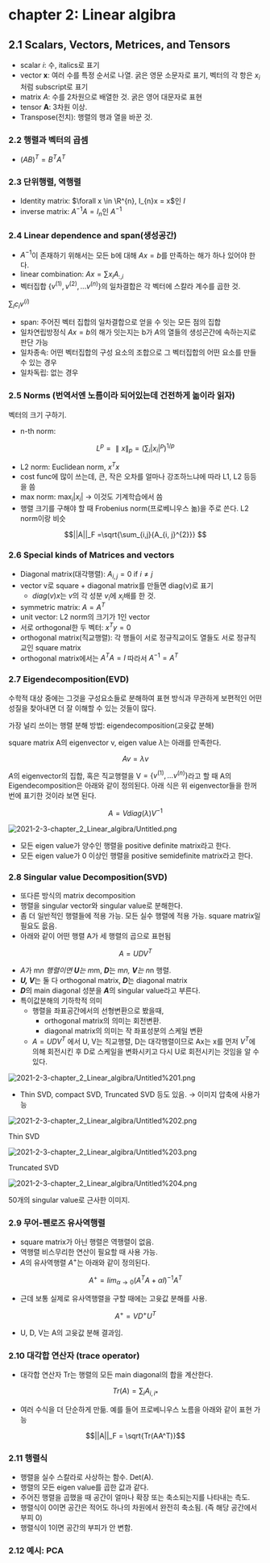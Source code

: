 # chapter 2: Linear algibra

## 2.1 Scalars, Vectors, Metrices, and Tensors

- scalar  $i$: 수, italics로 표기
- vector $\pmb{x}$: 여러 수를 특정 순서로 나열. 굵은 영문 소문자로 표기, 벡터의 각 항은 $x_i$처럼  subscript로 표기
- matrix $A$: 수를 2차원으로 배열한 것. 굵은 영어 대문자로 표현
- tensor **A**: 3차원 이상.
- Transpose(전치): 행렬의 행과 열을 바꾼 것.

### 2.2 행렬과 벡터의 곱셈

- $(AB)^T = B^{T}A^{T}$

### 2.3 단위행렬, 역행렬

- Identity matrix: $\forall x \in \R^{n},  I_{n}x = x$인 $I$
- inverse matrix: $A^{-1}A = I_n$인 $A^{-1}$

### 2.4 Linear dependence and span(생성공간)

- $A^{-1}$이 존재하기 위해서는 모든 b에 대해 $Ax=b$를 만족하는 해가 하나 있어야 한다.
- linear combination:  $Ax = \sum{x_iA_{:, i}}$
- 벡터집합 $\{ v^{(1)}, v^{(2)},... v^{(n)}\}$의 일차결합은 각 벡터에 스칼라 계수를 곱한 것.   
                                              

$\sum_i{c_iv^{(i)}}$
- span: 주어진 벡터 집합의 일차결합으로 얻을 수 잇는 모든 점의 집합
- 일차연립방정식 $Ax=b$의 해가 잇는지는 b가 $A$의 열들의 생성곤간에 속하는지로 판단 가능
- 일차종속: 어떤 벡터집합의 구성 요소의 조합으로 그 벡터집합의 어떤 요소를 만들 수 있는 경우
- 일차독립: 없는 경우

### 2.5 Norms (번역서엔 노름이라 되어있는데 건전하게 놂이라 읽자)

벡터의 크기 구하기. 

- n-th norm:

$$L^p = \parallel{x}\parallel_{p} =   (\sum_{i}|x_i|^p)^{1/p} 
$$

- L2 norm: Euclidean norm, $x^Tx$
- cost func에 많이 쓰는데, 큰, 작은 오차를 얼마나 강조하느냐에 따라 L1, L2 등등을 씀
- max norm: $\max_i|x_i|$ → 이것도 기계학습에서 씀
- 행렬 크기를 구해야 할 때 Frobenius norm(프로베니우스 놂)을 주로 쓴다. L2 norm이랑 비슷

$$||A||_F =\sqrt{\sum_{i,j}{A_{i, j}^{2}}} $$

### 2.6 Special kinds of Matrices and vectors

- Diagonal matrix(대각행렬): $A_{i, j} = 0 \text{ if } i\neq j$
- vector v로 square + diagonal matrix를 만들면 diag(v)로 표기
    - $diag(v)x$는 $v$의 각 성분 $v_i$에 $x_i$배를 한 것.
- symmetric matrix: $A = A^T$
- unit vector: L2 norm의 크기가 1인 vector
- 서로 orthogonal한 두 벡터: $x^Ty=0$
- orthogonal matrix(직교행렬):  각 행들이 서로 정규직교이도 열들도 서로 정규직교인 square matrix
- orthogonal matrix에서는 $A^TA = I$ 따라서 $A^{-1} = A^T$

### 2.7 Eigendecomposition(EVD)

수학적 대상 중에는 그것을 구성요소들로 분해하여 표현 방식과 무관하게 보편적인 어떤 성질을 찾아내면 더 잘 이해할 수 있는 것들이 많다. 

가장 널리 쓰이는 행렬 분해 방법: eigendecomposition(고윳값 분해)

square matrix A의 eigenvector v, eigen value $\lambda$는 아래를 만족한다. 

$$Av = \lambda v$$

$A$의 eigenvector의 집합, 혹은 직교행렬을 V$=\{v^{(1)},...v^{(n)}\}$라고 할 때 A의 Eigendecomposition은 아래와 같이 정의된다. 아래 식은 위 eigenvector들을 한꺼번에 표기한 것이라 보면 된다. 

$$A = Vdiag(\lambda)V^{-1}$$

![2021-2-3-chapter_2_Linear_algibra/Untitled.png](2021-2-3-chapter_2_Linear_algibra/Untitled.png)

- 모든 eigen value가 양수인 행렬을 positive definite matrix라고 한다.
- 모든 eigen value가 0 이상인 행렬을 positive semidefinite matrix라고 한다.

### 2.8 Singular value Decomposition(SVD)

- 또다른 방식의 matrix decomposition
- 행렬을 singular vector와 singular value로 분해한다.
- 좀 더 일반적인 행렬들에 적용 가능. 모든 실수 행렬에 적용 가능. square matrix일 필요도 읎음.
- 아래와 같이 어떤 행렬 A가 세 행렬의 곱으로 표현됨

$$A = UDV^T$$

- $A$가 m*n 행렬이면 ***U***는 m*m, ***D***는 m*n, ***V***는 n*n 행렬.
- ***U, V***는 둘 다 orthogonal matrix, ***D***는  diagonal matrix
- ***D***의 main diagonal 성분을 ***A***의 singular value라고 부른다.
- 특이값분해의 기하학적 의미
    - 행렬을 좌표공간에서의 선형변환으로 봤을때,
        - orthogonal matrix의 의미는 회전변환.
        - diagonal matrix의 의미는 작 좌표성분의 스케일 변환
    - $A = UDV^T$ 에서 U, V는 직교행렬, D는 대각행렬이므로 Ax는 x를 먼저 $V^T$에 의해 회전시킨 후 D로 스케일을 변화시키고 다시 U로 회전시키는 것임을 알 수 있다.

![2021-2-3-chapter_2_Linear_algibra/Untitled%201.png](2021-2-3-chapter_2_Linear_algibra/Untitled%201.png)

- Thin SVD, compact SVD, Truncated SVD 등도 있음. → 이미지 압축에 사용가능

![2021-2-3-chapter_2_Linear_algibra/Untitled%202.png](2021-2-3-chapter_2_Linear_algibra/Untitled%202.png)

Thin SVD

![2021-2-3-chapter_2_Linear_algibra/Untitled%203.png](2021-2-3-chapter_2_Linear_algibra/Untitled%203.png)

Truncated SVD

![2021-2-3-chapter_2_Linear_algibra/Untitled%204.png](2021-2-3-chapter_2_Linear_algibra/Untitled%204.png)

50개의 singular value로 근사한 이미지. 

### 2.9 무어-펜로즈 유사역행렬

- square matrix가 아닌 행렬은 역행렬이 없음.
- 역행렬 비스무리한 연산이 필요할 때 사용 가능.
- $A$의 유사역행렬 $A^+$는 아래와 같이 정의된다.

$$A^+ = lim_{\alpha\rightarrow0}(A^TA + \alpha I)^{-1}A^T$$

- 근데 보통 실제로 유사역행렬을 구할 때에는 고윳값 분해를 사용.

$$A^+=VD^+U^T$$

- U, D, V는 A의 고윳값 분해 결과임.

### 2.10 대각합 연산자 (trace operator)

- 대각합 연산자 Tr는 행렬의 모든  main diagonal의 합을 계산한다.

$$Tr(A) = \sum_i{A_{i,i*}}$$

- 여러 수식을 더 단순하게 만듦. 예를 들어 프로베니우스 노름을 아래와 같이 표현 가능

$$||A||_F = \sqrt{Tr(AA^T)}$$

### 2.11 행렬식

- 행렬을 실수 스칼라로 사상하는 함수. Det(A).
- 행렬의 모든 eigen value를 곱한 값과 같다.
- 주어진 행렬을 곱했을 때 공간이 얼마나 확장 또는 축소되는지를 나타내는 측도.
- 행렬식이 0이면 공간은 적어도 하나의 차원에서 완전히 축소됨. (즉 해당 공간에서 부피 0)
- 행렬식이 1이면 공간의 부피가 안 변함.

### 2.12 예시: PCA